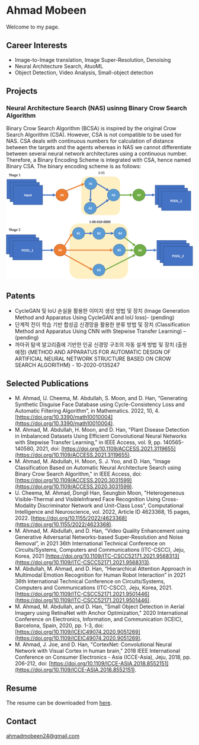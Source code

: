 # Ahmad Mobeen

Welcome to my page.

## Career Interests
- Image-to-Image translation, Image Super-Resolution, Denoising
- Neural Architecture Search, AtuoML
- Object Detection, Video Analysis, Small-object detection

## Projects
### Neural Architecture Search (NAS) usinng Binary Crow Search Algorithm
Binary Crow Search Algorithm (BCSA) is inspired by the original Crow Search Algorithm (CSA). However, CSA is not compatible to be used for NAS. CSA deals with continuous numbers for calculation of distance between the targets and the agents whereas in NAS we cannot differentiate between several neural network architectures using a continuous number. Therefore, a Binary Encoding Scheme is integrated with CSA, hence named Binary CSA.
The binary encoding scheme is as follows:
![Binary Encoding Scheme for 2 stage architectures](https://github.com/ahmadmobeen/ahmadmobeen.github.io/blob/main/figure%204(a)%20schematic%20of%202%20stage%20binary%20encoding%20scheme.svg)
## Patents
- CycleGAN 및 IoU 손실을 활용한 이미지 생성 방법 및 장치 (Image Generation Method and
Apparatus Using CycleGAN and IoU loss)- (pending)
- 단계적 전이 학습 기반 합성곱 신경망을 활용한 분류 방법 및 장치 (Classification Method and
Apparatus Using CNN with Stepwise Transfer Learning) – (pending)
- 까마귀 탐색 알고리즘에 기반한 인공 신경망 구조의 자동 설계 방법 및 장치 (출원 예정)
{METHOD AND APPARATUS FOR AUTOMATIC DESIGN OF ARTIFICIAL NEURAL NETWORK
STRUCTURE BASED ON CROW SEARCH ALGORITHM} - 10-2020-0135247

## Selected Publications
- M. Ahmad, U. Cheema, M. Abdullah, S. Moon, and D. Han, “Generating Synthetic Disguise Face
Database using Cycle-Consistency Loss and Automatic Filtering Algorithm”, in Mathematics.
2022, 10, 4. [https://doi.org/10.3390/math10010004](https://doi.org/10.3390/math10010004).
- M. Ahmad, M. Abdullah, H. Moon, and D. Han, "Plant Disease Detection in Imbalanced Datasets
Using Efficient Convolutional Neural Networks with Stepwise Transfer Learning," in IEEE Access,
vol. 9, pp. 140565-140580, 2021, doi: [https://doi.org/10.1109/ACCESS.2021.3119655](https://doi.org/10.1109/ACCESS.2021.3119655).
- M. Ahmad, M. Abdullah, H. Moon, S. J. Yoo, and D. Han, "Image Classification Based on Automatic
Neural Architecture Search using Binary Crow Search Algorithm," in IEEE Access, doi: 
[https://doi.org/10.1109/ACCESS.2020.3031599](https://doi.org/10.1109/ACCESS.2020.3031599).
- U. Cheema, M. Ahmad, Dongil Han, Seungbin Moon, "Heterogeneous Visible-Thermal and VisibleInfrared Face Recognition Using Cross-Modality Discriminator Network and Unit-Class Loss",
Computational Intelligence and Neuroscience, vol. 2022, Article ID 4623368, 15 pages, 2022.
[https://doi.org/10.1155/2022/4623368](https://doi.org/10.1155/2022/4623368).
- M. Ahmad, M. Abdullah, and D. Han, “Video Quality Enhancement using Generative Adversarial
Networks-based Super-Resolution and Noise Removal”, in 2021 36th International Technical
Conference on Circuits/Systems, Computers and Communications (ITC-CSCC), Jeju, Korea, 2021 [https://doi.org/10.1109/ITC-CSCC52171.2021.9568313](https://doi.org/10.1109/ITC-CSCC52171.2021.9568313).
- M. Abdullah, M. Ahmad, and D. Han, “Hierarchical Attention Approach in Multimodal Emotion
Recognition for Human Robot Interaction” in 2021 36th International Technical Conference on
Circuits/Systems, Computers and Communications (ITC-CSCC), Jeju, Korea, 2021. [https://doi.org/10.1109/ITC-CSCC52171.2021.9501446](https://doi.org/10.1109/ITC-CSCC52171.2021.9501446).
- M. Ahmad, M. Abdullah, and D. Han, "Small Object Detection in Aerial Imagery using RetinaNet
with Anchor Optimization," 2020 International Conference on Electronics, Information, and
Communication (ICEIC), Barcelona, Spain, 2020, pp. 1-3, doi: [https://doi.org/10.1109/ICEIC49074.2020.9051269](https://doi.org/10.1109/ICEIC49074.2020.9051269).
- M. Ahmad, J. Joe, and D. Han, "CortexNet: Convolutional Neural Network with Visual Cortex in
human brain," 2018 IEEE International Conference on Consumer Electronics - Asia (ICCE-Asia), Jeju,
2018, pp. 206-212, doi: [https://doi.org/10.1109/ICCE-ASIA.2018.8552151](https://doi.org/10.1109/ICCE-ASIA.2018.8552151).

<!-- Markdown is a lightweight and easy-to-use syntax for styling your writing. It includes conventions for

```markdown
Syntax highlighted code block

# Header 1
## Header 2
### Header 3

- Bulleted
- List

1. Numbered
2. List

**Bold** and _Italic_ and `Code` text

[Link](url) and ![Image](src)
```

For more details see [Basic writing and formatting syntax](https://docs.github.com/en/github/writing-on-github/getting-started-with-writing-and-formatting-on-github/basic-writing-and-formatting-syntax). -->

## Resume
The resume can be downloaded from [here](https://github.com/ahmadmobeen/ahmadmobeen.github.io/blob/main/Mobeen_CV.pdf).


## Contact

ahmadmobeen24@gmail.com
